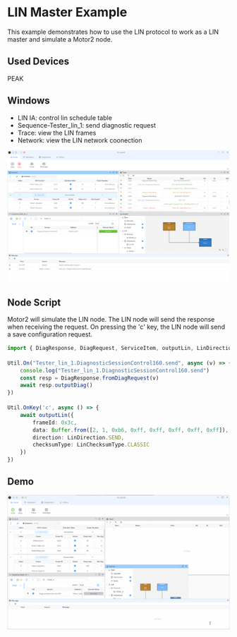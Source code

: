 # LIN Master Example

This example demonstrates how to use the LIN protocol to work as a LIN master and simulate a Motor2 node.


## Used Devices
PEAK

## Windows

* LIN IA: control lin schedule table
* Sequence-Tester_lin_1: send diagnostic request
* Trace: view the LIN frames
* Network: view the LIN network coonection

![alt text](image.png)


## Node Script
Motor2 will simulate the LIN node. The LIN node will send the response when receiving the request.
On pressing the 'c' key, the LIN node will send a save configuration request.

```typescript
import { DiagResponse, DiagRequest, ServiceItem, outputLin, LinDirection, LinChecksumType } from "ECB";

Util.On("Tester_lin_1.DiagnosticSessionControl160.send", async (v) => {
    console.log("Tester_lin_1.DiagnosticSessionControl160.send")
    const resp = DiagResponse.fromDiagRequest(v)
    await resp.outputDiag()
})

Util.OnKey('c', async () => {
    await outputLin({
        frameId: 0x3c,
        data: Buffer.from([2, 1, 0xb6, 0xff, 0xff, 0xff, 0xff, 0xff]),
        direction: LinDirection.SEND,
        checksumType: LinChecksumType.CLASSIC
    })
})
```

## Demo

![Demo](./demo.gif)